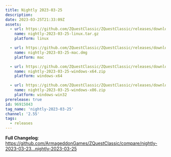 ```yaml
---
title: Nightly 2023-03-25
description: 
date: 2023-03-25T21:33:09Z
assets: 
  - url: https://github.com/ZQuestClassic/ZQuestClassic/releases/download/nightly-2023-03-25/nightly-2023-03-25-linux.tar.gz
    name: nightly-2023-03-25-linux.tar.gz
    platform: linux

  - url: https://github.com/ZQuestClassic/ZQuestClassic/releases/download/nightly-2023-03-25/nightly-2023-03-25-mac.dmg
    name: nightly-2023-03-25-mac.dmg
    platform: mac

  - url: https://github.com/ZQuestClassic/ZQuestClassic/releases/download/nightly-2023-03-25/nightly-2023-03-25-windows-x64.zip
    name: nightly-2023-03-25-windows-x64.zip
    platform: windows-x64

  - url: https://github.com/ZQuestClassic/ZQuestClassic/releases/download/nightly-2023-03-25/nightly-2023-03-25-windows-x86.zip
    name: nightly-2023-03-25-windows-x86.zip
    platform: windows-win32
prerelease: true
id: 96915043
tag_name: 'nightly-2023-03-25'
channel: '2.55'
tags:
  - releases
---
```


**Full Changelog**: https://github.com/ArmageddonGames/ZQuestClassic/compare/nightly-2023-03-23...nightly-2023-03-25
